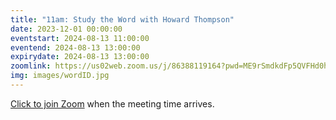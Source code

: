 ```yaml
---
title: "11am: Study the Word with Howard Thompson"
date: 2023-12-01 00:00:00
eventstart: 2024-08-13 11:00:00
eventend: 2024-08-13 13:00:00
expirydate: 2024-08-13 13:00:00
zoomlink: https://us02web.zoom.us/j/86388119164?pwd=ME9rSmdkdFp5QVFHd0hIbDZmNXhRQT09
img: images/wordID.jpg
---
```


[Click to join Zoom](https://us02web.zoom.us/j/86388119164?pwd=ME9rSmdkdFp5QVFHd0hIbDZmNXhRQT09) when the meeting time arrives.